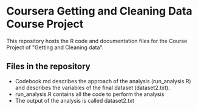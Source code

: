 # Coursera Getting and Cleaning Data Course Project

This repository hosts the R code and documentation files for the Course Project of "Getting and Cleaning data".


## Files in the repository

* Codebook.md describes the approach of the analysis (run_analysis.R) and describes the variables of the final dataset (dataset2.txt).
* run_analysis.R contains all the code to perform the analysis
* The output of the analysis is called dataset2.txt
